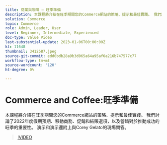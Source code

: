 ```yaml
---
title: 商業與咖啡 — 旺季準備
description: 本課程將介紹在旺季期間您的Commerce網站的策略、提示和最佳實踐。 我們討論了2022年度假期預期、移動商務、促銷和結賬選項，以及營銷對於推動成功的旺季的重要性。 演示和演示還附上與Corey Gelato的現場問答。
solution: Commerce
topic: Commerce
role: Admin, Leader, User
level: Beginner, Intermediate, Experienced
doc-type: Value Video
last-substantial-update: 2023-01-06T00:00:00Z
kt: 11648
thumbnail: 3412587.jpeg
source-git-commit: edd0bdb28a9b3d065a64a95af6a216b747577c77
workflow-type: tm+mt
source-wordcount: '120'
ht-degree: 0%

---
```


# Commerce and Coffee:旺季準備

本課程將介紹在旺季期間您的Commerce網站的策略、提示和最佳實踐。 我們討論了2022年度假期預期、移動商務、促銷和結賬選項，以及營銷對於推動成功的旺季的重要性。 演示和演示還附上與Corey Gelato的現場問答。

>[!VIDEO](https://video.tv.adobe.com/v/3412587/?quality=12&learn=on)
